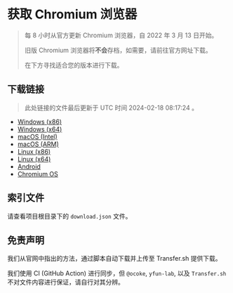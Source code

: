 # 获取 Chromium 浏览器

> 每 8 小时从官方更新 Chromium 浏览器，自 2022 年 3 月 13 日开始。
> 
> 旧版 Chromium 浏览器将**不会**存档，如需要，请前往官方网址下载。
>
> 在下方寻找适合您的版本进行下载。

## 下载链接

> 此处链接的文件最后更新于 UTC 时间 2024-02-18 08:17:24
。

- [Windows (x86)](https://transfer.sh/7jemwgqYTD/Win.zip)
- [Windows (x64)](https://transfer.sh/dhn93RWJOE/Win_x64.zip)
- [macOS (Intel)](https://transfer.sh/XfMt0oDQeE/Mac.zip)
- [macOS (ARM)](https://transfer.sh/cEEp9Ga63o/Mac_Arm.zip)
- [Linux (x86)](https://transfer.sh/3gSMgOFqzI/Linux.zip)
- [Linux (x64)](https://transfer.sh/79WCHiKYKI/Linux_x64.zip)
- [Android](https://transfer.sh/S3lgogampv/Android.zip)
- [Chromium OS](https://transfer.sh/jjsjqq9WJJ/Linux_ChromiumOS_Full.zip)

## 索引文件

请查看项目根目录下的 `download.json` 文件。

## 免责声明

我们从官网中指出的方法，通过脚本自动下载并上传至 Transfer.sh 提供下载。

我们使用 CI (GitHub Action) 进行同步，但 `@ocoke`, `yfun-lab`, 以及 `Transfer.sh` 不对文件内容进行保证，请自行对其分辨。

